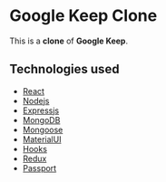 # Google Keep Clone

<!-- <a><img alt="Code Quality" src="https://img.shields.io/badge/code%20quality-A-brightgreen"></a>
<a><img alt="Dependanices upto date" src="https://img.shields.io/david/Aayush-1999/Blogrite?label=dependencies"></a>
<!-- <a><img alt="GNU-v3" src="https://img.shields.io/badge/License-GPLv3-blue.svg"></a> -->
<!-- <a><img alt="Code Size" src="https://img.shields.io/badge/code%20size-110%20kB-orange"></a> -->
<!-- <a><img alt="Website Up" src="https://img.shields.io/website-up-down-green-red/http/shields.io.svg"></a> -->

This is a **clone** of **Google Keep**.

## Technologies used

* [React](https://reactjs.org/)
* [Nodejs](https://nodejs.org/en/)
* [Expressjs](https://expressjs.com/)
* [MongoDB](https://www.mongodb.com)
* [Mongoose](http://mongoosejs.com/)
* [MaterialUI](https://material-ui.com)
* [Hooks](https://reactjs.org/docs/hooks-intro.html)
* [Redux](https://redux.js.org/)
* [Passport](https://passportjs.org/docs/)